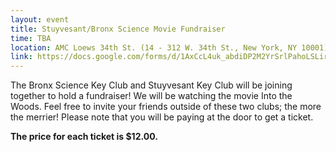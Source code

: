 ```yaml
---
layout: event
title: Stuyvesant/Bronx Science Movie Fundraiser
time: TBA
location: AMC Loews 34th St. (14 - 312 W. 34th St., New York, NY 10001)
link: https://docs.google.com/forms/d/1AxCcL4uk_abdiDP2M2YrSrlPahoLSLir8QNTYqFK9W4/viewform
---
```

The Bronx Science Key Club and Stuyvesant Key Club will be joining together to hold a fundraiser! We will be watching the movie Into the Woods. Feel free to invite your friends outside of these two clubs; the more the merrier! Please note that you will be paying at the door to get a ticket.

**The price for each ticket is $12.00.** 